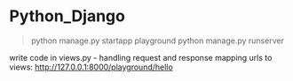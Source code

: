 # Python_Django

> python manage.py startapp playground
python manage.py runserver

write code in views.py - handling request and response
mapping urls to views: http://127.0.0.1:8000/playground/hello
